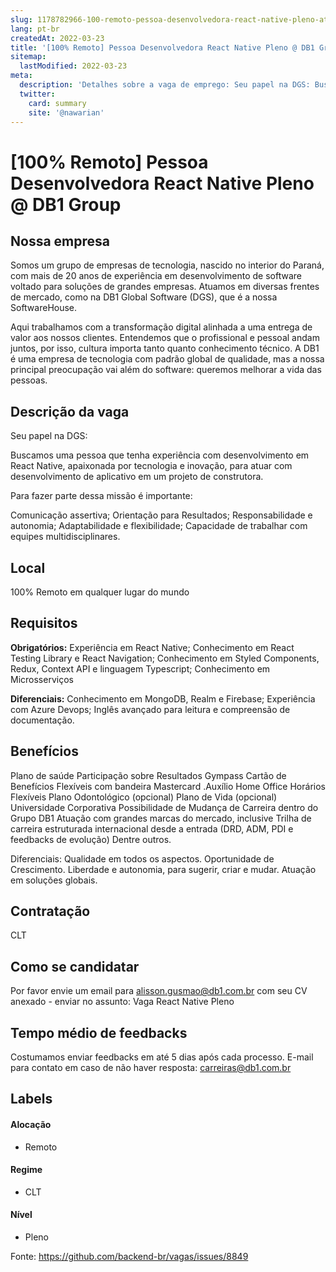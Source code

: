 ```yaml
---
slug: 1178782966-100-remoto-pessoa-desenvolvedora-react-native-pleno-at-db1-group
lang: pt-br
createdAt: 2022-03-23
title: '[100% Remoto] Pessoa Desenvolvedora React Native Pleno @ DB1 Group - Vaga de Emprego'
sitemap:
  lastModified: 2022-03-23
meta:
  description: 'Detalhes sobre a vaga de emprego: Seu papel na DGS: Buscamos uma pessoa que tenha experiência com desenvolvimento em React Native, apaixonada por tecnologia e inovação, para atuar com desenvolvimento de aplicativo em um projeto de construtora.   Para fazer parte dessa missão é importante: Comunicação assertiva; Orientação para Resultados; Responsabilidade e autonomia; Adaptabilidade e flexibilidade; Capacidade de trabalhar com equipes multidisciplinares.'
  twitter:
    card: summary
    site: '@nawarian'
---
```


# [100% Remoto] Pessoa Desenvolvedora React Native Pleno @ DB1 Group


## Nossa empresa

Somos um grupo de empresas de tecnologia, nascido no interior do Paraná, com mais de 20 anos de experiência em desenvolvimento de software voltado para soluções de grandes empresas. Atuamos em diversas frentes de mercado, como na DB1 Global Software (DGS), que é a nossa SoftwareHouse.

Aqui trabalhamos com a transformação digital alinhada a uma entrega de valor aos nossos clientes. Entendemos que o profissional e pessoal andam juntos, por isso, cultura importa tanto quanto conhecimento técnico. A DB1 é uma empresa de tecnologia com padrão global de qualidade, mas a nossa principal preocupação vai além do software: queremos melhorar a vida das pessoas. 


## Descrição da vaga

Seu papel na DGS:

Buscamos uma pessoa que tenha experiência com desenvolvimento em React Native, apaixonada por tecnologia e inovação, para atuar com desenvolvimento de aplicativo em um projeto de construtora. 



Para fazer parte dessa missão é importante:

Comunicação assertiva;
Orientação para Resultados;
Responsabilidade e autonomia;
Adaptabilidade e flexibilidade;
Capacidade de trabalhar com equipes multidisciplinares.

## Local

100% Remoto em qualquer lugar do mundo

## Requisitos

**Obrigatórios:**
Experiência em React Native; 
Conhecimento em React Testing Library e React Navigation;
Conhecimento em Styled Components, Redux, Context API e linguagem Typescript;
Conhecimento em Microsserviços


**Diferenciais:**
Conhecimento em MongoDB, Realm e Firebase;
Experiência com Azure Devops;
Inglês avançado para leitura e compreensão de documentação.


## Benefícios

Plano de saúde
Participação sobre Resultados
Gympass
Cartão de Benefícios Flexíveis com bandeira Mastercard
.Auxílio Home Office
Horários Flexíveis
Plano Odontológico (opcional)
Plano de Vida (opcional)
Universidade Corporativa
Possibilidade de Mudança de Carreira dentro do Grupo DB1
Atuação com grandes marcas do mercado, inclusive Trilha de carreira estruturada internacional
desde a entrada (DRD, ADM, PDI e feedbacks de evolução)
Dentre outros.

Diferenciais:
Qualidade em todos os aspectos.
Oportunidade de Crescimento.
Liberdade e autonomia, para sugerir, criar e mudar.
Atuação em soluções globais.


## Contratação

CLT

## Como se candidatar

Por favor envie um email para alisson.gusmao@db1.com.br com seu CV anexado - enviar no assunto: Vaga React Native Pleno

## Tempo médio de feedbacks

Costumamos enviar feedbacks em até 5 dias após cada processo.
E-mail para contato em caso de não haver resposta: carreiras@db1.com.br

## Labels

#### Alocação
- Remoto

#### Regime
- CLT

#### Nível
- Pleno




Fonte: https://github.com/backend-br/vagas/issues/8849